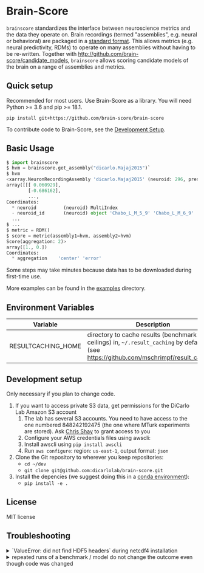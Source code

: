 # Brain-Score

`brainscore` standardizes the interface between neuroscience metrics
and the data they operate on.
Brain recordings (termed "assemblies", e.g. neural or behavioral)
are packaged in a [standard format](http://xarray.pydata.org/).
This allows metrics (e.g. neural predictivity, RDMs) to operate
on many assemblies without having to be re-written.
Together with http://github.com/brain-score/candidate_models, `brainscore`
allows scoring candidate models of the brain on a range of assemblies and metrics.


## Quick setup

Recommended for most users. Use Brain-Score as a library. You will need Python >= 3.6 and pip >= 18.1.

`pip install git+https://github.com/brain-score/brain-score`

To contribute code to Brain-Score, see the [Development Setup](#development-setup).


## Basic Usage

```python
$ import brainscore
$ hvm = brainscore.get_assembly("dicarlo.Majaj2015")`
$ hvm
<xarray.NeuronRecordingAssembly 'dicarlo.Majaj2015' (neuroid: 296, presentation: 268800, time_bin: 1)>
array([[[ 0.060929],
        [-0.686162],
        ...,
Coordinates:
  * neuroid          (neuroid) MultiIndex
  - neuroid_id       (neuroid) object 'Chabo_L_M_5_9' 'Chabo_L_M_6_9' ...
  ...
$ ...
$ metric = RDM()
$ score = metric(assembly1=hvm, assembly2=hvm)
Score(aggregation: 2)>
array([1., 0.])
Coordinates:
  * aggregation    'center' 'error'
```

Some steps may take minutes because data has to be downloaded during first-time use.

More examples can be found in the [examples](examples/) directory.


## Environment Variables

| Variable               | Description                                                                                                                           |
|------------------------|---------------------------------------------------------------------------------------------------------------------------------------|
| RESULTCACHING_HOME     | directory to cache results (benchmark ceilings) in, `~/.result_caching` by default (see https://github.com/mschrimpf/result_caching) |


## Development setup

Only necessary if you plan to change code.

1. If you want to access private S3 data, get permissions for the DiCarlo Lab Amazon S3 account
    1. The lab has several S3 accounts. You need to have access to the one numbered 848242192475 (the one where MTurk experiments are stored). Ask [Chris Shay](cshay@mit.edu) to grant access to you
    2. Configure your AWS credentials files using awscli:
      1. Install awscli using `pip install awscli`
      2. Run `aws configure`: region: `us-east-1`, output format: `json`
2. Clone the Git repository to wherever you keep repositories:
    * `cd ~/dev`
    * `git clone git@github.com:dicarlolab/brain-score.git`
3. Install the depencies (we suggest doing this in a [conda environment](https://conda.io/docs/user-guide/tasks/manage-environments.html)):
    * `pip install -e .`


## License
MIT license


## Troubleshooting
<details>
<summary>`ValueError: did not find HDF5 headers` during netcdf4 installation</summary>
pip seems to fail properly setting up the HDF5_DIR required by netcdf4.
Use conda: `conda install netcdf4`
</details>

<details>
<summary>repeated runs of a benchmark / model do not change the outcome even though code was changed</summary>
results (scores, activations) are cached on disk using https://github.com/mschrimpf/result_caching.
Delete the corresponding file or directory to clear the cache.
</details>
